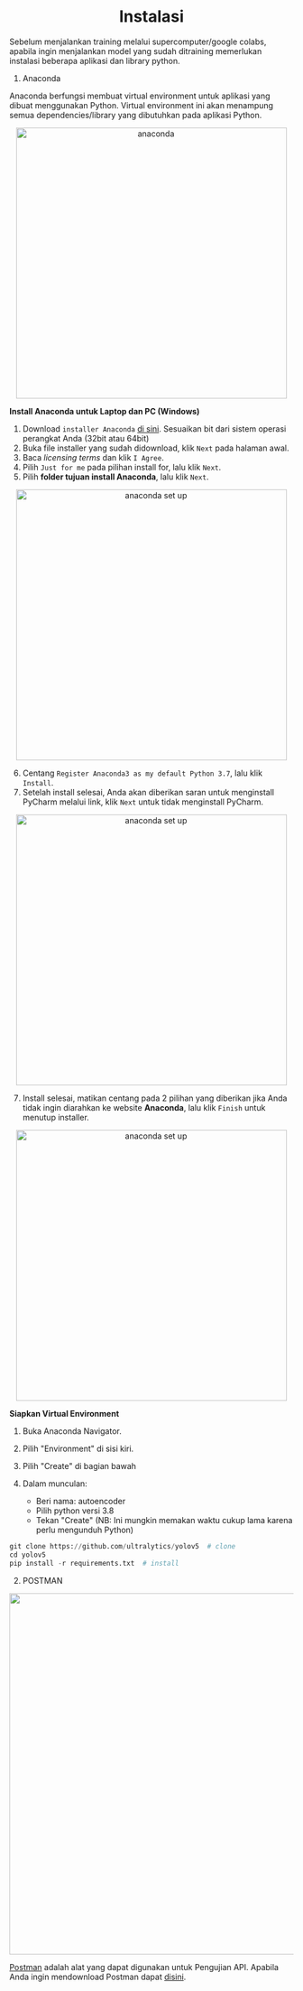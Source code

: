 <h1 align="center"> Instalasi </h1>

Sebelum menjalankan training melalui supercomputer/google colabs, apabila ingin menjalankan model yang sudah ditraining memerlukan instalasi beberapa aplikasi dan library python.

1. Anaconda

Anaconda berfungsi membuat virtual environment untuk aplikasi yang dibuat menggunakan Python. Virtual environment ini akan menampung semua dependencies/library yang dibutuhkan pada aplikasi Python.

<p align="center">
    <img src="https://user-images.githubusercontent.com/72246401/195620820-5cfaa5c9-f047-4fab-91e0-7ca907020cd8.png" alt="anaconda" width="480" style="vertical-align:middle">
</p>

**Install Anaconda untuk Laptop dan PC (Windows)**

1. Download `installer Anaconda` [di sini](https://www.anaconda.com/products/distribution). Sesuaikan bit dari sistem operasi perangkat Anda (32bit atau 64bit)
2. Buka file installer yang sudah didownload, klik `Next` pada halaman awal.
3. Baca *licensing terms* dan klik `I Agree`.
4. Pilih `Just for me` pada pilihan install for, lalu klik `Next`.
5. Pilih **folder tujuan install Anaconda**, lalu klik `Next`.

<p align="center">
    <img src="https://user-images.githubusercontent.com/72246401/195620988-001bb0ca-5266-4ac8-a032-072dc84b217b.png" alt="anaconda set up" width="480" style="vertical-align:middle">
</p>

6. Centang `Register Anaconda3 as my default Python 3.7`, lalu klik `Install`.
7. Setelah install selesai, Anda akan diberikan saran untuk menginstall PyCharm melalui link, klik `Next` untuk tidak menginstall PyCharm.

<p align="center">
    <img src="https://user-images.githubusercontent.com/72246401/195621091-5f2198fa-0cce-468d-bea9-d401af688ea1.png" alt="anaconda set up" width="480" style="vertical-align:middle">
</p>

7. Install selesai, matikan centang pada 2 pilihan yang diberikan jika Anda tidak ingin diarahkan ke website **Anaconda**, lalu klik `Finish` untuk menutup installer.

<p align="center">
    <img src="https://user-images.githubusercontent.com/72246401/195621286-83896ebc-f3ae-4e76-a177-000611955a09.png" alt="anaconda set up" width="480" style="vertical-align:middle">
</p>

**Siapkan Virtual Environment**

1. Buka Anaconda Navigator.
2. Pilih "Environment" di sisi kiri.

3. Pilih "Create" di bagian bawah
4. Dalam munculan:
   - Beri nama: autoencoder
   - Pilih python versi 3.8
   - Tekan "Create" (NB: Ini mungkin memakan waktu cukup lama karena perlu mengunduh Python)

```python
git clone https://github.com/ultralytics/yolov5  # clone
cd yolov5
pip install -r requirements.txt  # install
```

2. POSTMAN

<p align="center">
    <img src="https://user-images.githubusercontent.com/72246401/195249800-77a2bedf-6be6-4b8b-861f-526d9dd1f052.png"  width="640" style="vertical-align:middle">
</p>

[Postman](https://www.postman.com/) adalah alat yang dapat digunakan untuk Pengujian API. Apabila Anda ingin mendownload Postman dapat [disini](https://www.postman.com/downloads/).
